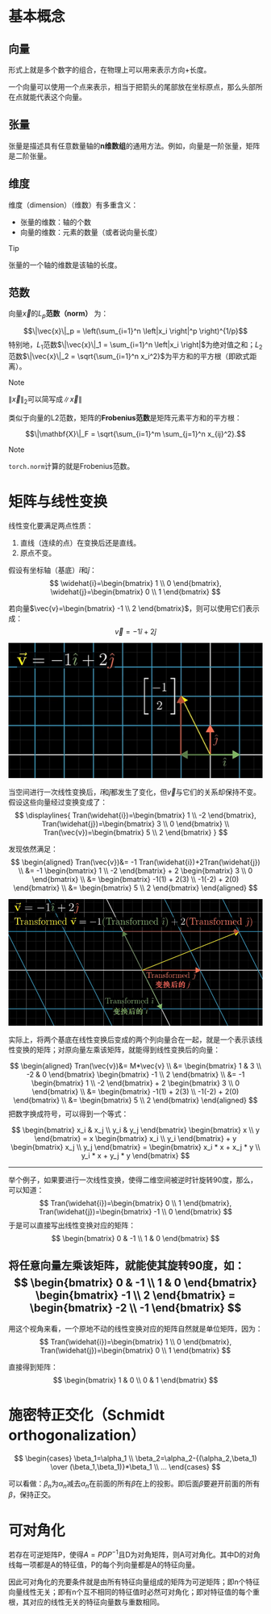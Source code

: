 
# 基本概念
## 向量

形式上就是多个数字的组合，在物理上可以用来表示方向+长度。

一个向量可以使用一个点来表示，相当于把箭头的尾部放在坐标原点，那么头部所在点就能代表这个向量。

## 张量

张量是描述具有任意数量轴的**n维数组**的通用方法。例如，向量是一阶张量，矩阵是二阶张量。

## 维度

维度（dimension）（维数）有多重含义：
- 张量的维数：轴的个数
- 向量的维数：元素的数量（或者说向量长度）

> [!tip]
> 张量的一个轴的维数是该轴的长度。

## 范数

向量$\vec{x}$的$L_p$**范数（norm）** 为：

$$\|\vec{x}\|_p = \left(\sum_{i=1}^n \left|x_i \right|^p \right)^{1/p}$$
特别地，$L_1$范数$\|\vec{x}\|_1 = \sum_{i=1}^n \left|x_i \right|$为绝对值之和；$L_2$范数$\|\vec{x}\|_2 = \sqrt{\sum_{i=1}^n x_i^2}$为平方和的平方根（即欧式距离）。

> [!note]
> $\|\vec{x}\|_2$可以简写成$\|\vec{x}\|$

类似于向量的L2范数，矩阵的**Frobenius范数**是矩阵元素平方和的平方根：

$$\|\mathbf{X}\|_F = \sqrt{\sum_{i=1}^m \sum_{j=1}^n x_{ij}^2}.$$

> [!note]
> `torch.norm`计算的就是Frobenius范数。



# 矩阵与线性变换

线性变化要满足两点性质：
1. 直线（连续的点）在变换后还是直线。
2. 原点不变。

假设有坐标轴（基底）$\widehat{i}$和$\widehat{j}$：
$$
\widehat{i}=\begin{bmatrix} 1 \\ 0 \end{bmatrix},
\widehat{j}=\begin{bmatrix} 0 \\ 1 \end{bmatrix}
$$

若向量$\vec{v}=\begin{bmatrix} -1 \\ 2 \end{bmatrix}$，则可以使用它们表示成：
$$\vec{v}=-1\widehat{i}+2\widehat{j}$$

![400](assets/uTools_1720179860393.png)

当空间进行一次线性变换后，$\widehat{i}$和$\widehat{j}$都发生了变化，但$\vec{v}$与它们的关系却保持不变。假设这些向量经过变换变成了：
$$
\displaylines{
Tran(\widehat{i})=\begin{bmatrix} 1 \\ -2 \end{bmatrix},
Tran(\widehat{j})=\begin{bmatrix} 3 \\ 0 \end{bmatrix} \\
Tran(\vec{v})=\begin{bmatrix} 5 \\ 2 \end{bmatrix}
}
$$

发现依然满足：
$$
\begin{aligned}
Tran(\vec{v})&= -1 Tran(\widehat{i})+2Tran(\widehat{j}) \\
&= -1 \begin{bmatrix} 1 \\ -2 \end{bmatrix} +
2 \begin{bmatrix} 3 \\ 0 \end{bmatrix} \\
&= \begin{bmatrix} -1(1) + 2(3) \\ -1(-2) + 2(0) \end{bmatrix} \\
&= \begin{bmatrix} 5 \\ 2 \end{bmatrix}
\end{aligned}
$$

![600](assets/uTools_1720180242649.png)

实际上，将两个基底在线性变换后变成的两个列向量合在一起，就是一个表示该线性变换的矩阵；对原向量左乘该矩阵，就能得到线性变换后的向量：

$$
\begin{aligned}
Tran(\vec{v})&= M*\vec{v} \\
&= \begin{bmatrix} 1 & 3 \\ -2 & 0 \end{bmatrix} 
\begin{bmatrix} -1 \\ 2 \end{bmatrix} \\
&= -1 \begin{bmatrix} 1 \\ -2 \end{bmatrix} +
2 \begin{bmatrix} 3 \\ 0 \end{bmatrix} \\
&= \begin{bmatrix} -1(1) + 2(3) \\ -1(-2) + 2(0) \end{bmatrix} \\
&= \begin{bmatrix} 5 \\ 2 \end{bmatrix}
\end{aligned}
$$
把数字换成符号，可以得到一个等式：

$$
\begin{bmatrix} x_i & x_j \\ y_i & y_j \end{bmatrix} \begin{bmatrix} x \\ y \end{bmatrix} 
= x \begin{bmatrix} x_i \\ y_i \end{bmatrix} + y \begin{bmatrix} x_j \\ y_j \end{bmatrix}
= \begin{bmatrix} x_i * x + x_j * y \\ y_i * x + y_j * y \end{bmatrix}
$$

---

举个例子，如果要进行一次线性变换，使得二维空间被逆时针旋转90度，那么，可以知道：
$$
Tran(\widehat{i})=\begin{bmatrix} 0 \\ 1 \end{bmatrix},
Tran(\widehat{j})=\begin{bmatrix} -1 \\ 0 \end{bmatrix}
$$
于是可以直接写出线性变换对应的矩阵：
$$
\begin{bmatrix} 0 & -1 \\ 1 & 0 \end{bmatrix}
$$

将任意向量左乘该矩阵，就能使其旋转90度，如：
$$
\begin{bmatrix} 0 & -1 \\ 1 & 0 \end{bmatrix}
\begin{bmatrix} -1 \\ 2 \end{bmatrix}
= \begin{bmatrix} -2 \\ -1 \end{bmatrix}
$$
---

用这个视角来看，一个原地不动的线性变换对应的矩阵自然就是单位矩阵，因为：
$$
Tran(\widehat{i})=\begin{bmatrix} 1 \\ 0 \end{bmatrix},
Tran(\widehat{j})=\begin{bmatrix} 0 \\ 1 \end{bmatrix}
$$

直接得到矩阵：
$$
\begin{bmatrix} 1 & 0 \\ 0 & 1 \end{bmatrix}
$$

# 施密特正交化（Schmidt orthogonalization）


$$
\begin{cases}
\beta_1=\alpha_1 \\
\beta_2=\alpha_2-{(\alpha_2,\beta_1) \over (\beta_1,\beta_1)}*\beta_1 \\
...
\end{cases}
$$


可以看做：$\beta_n$为$\alpha_n$减去$\alpha_n$在前面的所有$\beta$在上的投影。即后面$\beta$要避开前面的所有$\beta$，保持正交。


# 可对角化

若存在可逆矩阵P，使得$A=PDP^{-1}$且D为对角矩阵，则A可对角化。其中D的对角线每一项都是A的特征值，P的每个列向量都是A的特征向量。

因此可对角化的充要条件就是由所有特征向量组成的矩阵为可逆矩阵；即n个特征向量线性无关；即有n个互不相同的特征值时必然可对角化；即对特征值的每个重根，其对应的线性无关的特征向量数与重数相同。











